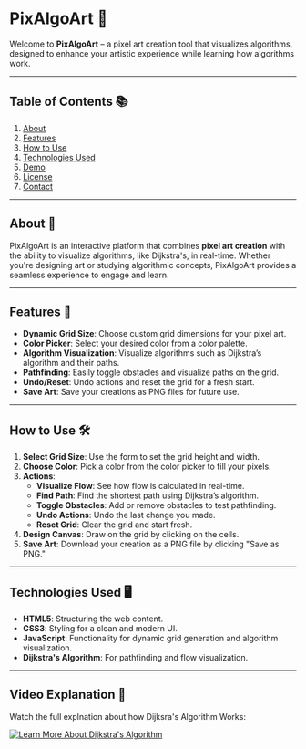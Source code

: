 # PixAlgoArt 🌟

Welcome to **PixAlgoArt** – a pixel art creation tool that visualizes algorithms, designed to enhance your artistic experience while learning how algorithms work.

---

## Table of Contents 📚

1. [About](#about)
2. [Features](#features)
3. [How to Use](#how-to-use)
4. [Technologies Used](#technologies-used)
5. [Demo](#demo)
6. [License](#license)
7. [Contact](#contact)

---

## About 🤖

PixAlgoArt is an interactive platform that combines **pixel art creation** with the ability to visualize algorithms, like Dijkstra's, in real-time. Whether you're designing art or studying algorithmic concepts, PixAlgoArt provides a seamless experience to engage and learn.

---

## Features 🎨

- **Dynamic Grid Size**: Choose custom grid dimensions for your pixel art.
- **Color Picker**: Select your desired color from a color palette.
- **Algorithm Visualization**: Visualize algorithms such as Dijkstra’s algorithm and their paths.
- **Pathfinding**: Easily toggle obstacles and visualize paths on the grid.
- **Undo/Reset**: Undo actions and reset the grid for a fresh start.
- **Save Art**: Save your creations as PNG files for future use.

---

## How to Use 🛠️

1. **Select Grid Size**: Use the form to set the grid height and width.
2. **Choose Color**: Pick a color from the color picker to fill your pixels.
3. **Actions**:
   - **Visualize Flow**: See how flow is calculated in real-time.
   - **Find Path**: Find the shortest path using Dijkstra’s algorithm.
   - **Toggle Obstacles**: Add or remove obstacles to test pathfinding.
   - **Undo Actions**: Undo the last change you made.
   - **Reset Grid**: Clear the grid and start fresh.
4. **Design Canvas**: Draw on the grid by clicking on the cells.
5. **Save Art**: Download your creation as a PNG file by clicking "Save as PNG."

---

## Technologies Used 🖥️

- **HTML5**: Structuring the web content.
- **CSS3**: Styling for a clean and modern UI.
- **JavaScript**: Functionality for dynamic grid generation and algorithm visualization.
- **Dijkstra's Algorithm**: For pathfinding and flow visualization.

---

## Video Explanation 🎥

Watch the full explnation about how Dijksra's Algorithm Works:

[![Learn More About Dijkstra's Algorithm](https://img.youtube.com/vi/EFg3u_E6eHU/0.jpg)](https://www.youtube.com/watch?v=EFg3u_E6eHU)
